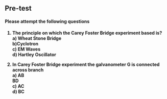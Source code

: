 ## <b> Pre-test
#### Please attempt the following questions

1) The principle on which the Carey Foster Bridge experiment based is?<br>
<b>a) Wheat Stone Bridge<br></b>
b)Cyclotron<br>
c) EM Waves<br>
d) Hartley Oscillator <br>

2) In Carey Foster Bridge experiment the galvanometer G is connected across branch<br>
a) AB<br>
<b> BD<br></b>
c)  AC<br>
d) BC<br>


